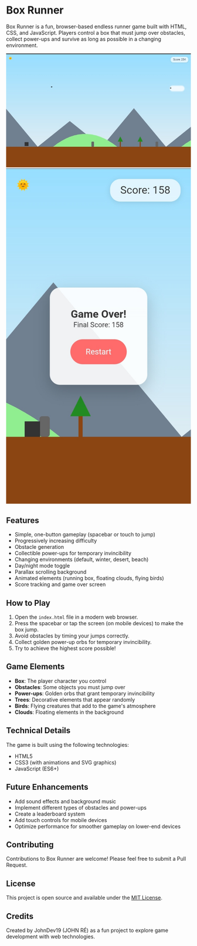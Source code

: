 # Box Runner

Box Runner is a fun, browser-based endless runner game built with HTML, CSS, and JavaScript. Players control a box that must jump over obstacles, collect power-ups and survive as long as possible in a changing environment.

![Desktop](outputdesktop.jpg)
![Mobile](outputmobile.jpg)

## Features

- Simple, one-button gameplay (spacebar or touch to jump)
- Progressively increasing difficulty
- Obstacle generation
- Collectible power-ups for temporary invincibility
- Changing environments (default, winter, desert, beach)
- Day/night mode toggle
- Parallax scrolling background
- Animated elements (running box, floating clouds, flying birds)
- Score tracking and game over screen

## How to Play

1. Open the `index.html` file in a modern web browser.
2. Press the spacebar or tap the screen (on mobile devices) to make the box jump.
3. Avoid obstacles by timing your jumps correctly.
4. Collect golden power-up orbs for temporary invincibility.
5. Try to achieve the highest score possible!

## Game Elements

- **Box**: The player character you control
- **Obstacles**: Some objects you must jump over
- **Power-ups**: Golden orbs that grant temporary invincibility
- **Trees**: Decorative elements that appear randomly
- **Birds**: Flying creatures that add to the game's atmosphere
- **Clouds**: Floating elements in the background

## Technical Details

The game is built using the following technologies:

- HTML5
- CSS3 (with animations and SVG graphics)
- JavaScript (ES6+)

## Future Enhancements

- Add sound effects and background music
- Implement different types of obstacles and power-ups
- Create a leaderboard system
- Add touch controls for mobile devices
- Optimize performance for smoother gameplay on lower-end devices

## Contributing

Contributions to Box Runner are welcome! Please feel free to submit a Pull Request.

## License

This project is open source and available under the [MIT License](LICENSE).

## Credits

Created by JohnDev19 (JOHN RÉ)  as a fun project to explore game development with web technologies.
